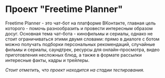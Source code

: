 ﻿# Проект "Freetime Planner"
Freetime Planner - это чат-бот на платформе ВКонтакте, главная цель которого - помочь разнообразить и провести интересным образом досуг.
Основная тема чат-бота - кинофильмы и сериалы, однако не стоит ограничиваться этими двумя словами: прямо в диалоге с ботом можно получать подборки персональных рекомендаций, случайные фильмы и сериалы, саундтрек, ресурсы для онлайн-просмотра, видео приготовления несложных блюд, а также в формате рассылки интересные факты, кадры и трейлеры.

*Стоит отметить, что проект находится на стадии тестирования.*
